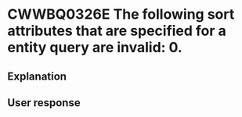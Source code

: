 # CWWBQ0326E The following sort attributes that are specified for a entity query are invalid: 0.

## Explanation

## User response